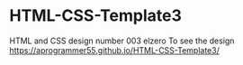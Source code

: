# HTML-CSS-Template3
HTML and CSS design number 003 elzero
To see the design
https://aprogrammer55.github.io/HTML-CSS-Template3/
